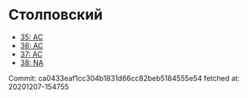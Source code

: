 # Столповский
- [35: AC](35.md)
- [36: AC](36.md)
- [37: AC](37.md)
- [38: NA](38.md)

Commit: ca0433eaf1cc304b1831d66cc82beb5184555e54
 fetched at: 20201207-154755
